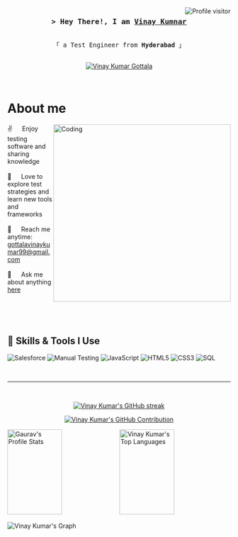 <a href="https://komarev.com/ghpvc/?username=vinaykumargottala">
  <img align="right" src="https://komarev.com/ghpvc/?username=vinaykumargottala&label=Visitors&color=0e75b6&style=flat" alt="Profile visitor" />
</a>



<!-- Intro  -->
<h3 align="center">
        <samp>&gt; Hey There!, I am
                <b><a target="_blank" href="https://github.com/vinaykumargottala">Vinay Kumnar</a></b>
        </samp>
</h3>


<p align="center"> 
  <samp>
    <br>
    「 a Test Engineer from <b>Hyderabad</b> 」
    <br>
    <br>
  </samp>
</p>

<p align="center">
 <a href="https://www.linkedin.com/in/vinay-kumar-gottala-70584a271/" target="_blank">
  <img src="https://img.shields.io/badge/LinkedIn-0077B5?style=for-the-badge&logo=linkedin&logoColor=white" alt="Vinay Kumar Gottala"/>
 </a>
</p>
<br />

<!-- About Section -->
 # About me
 
<p>
<img align="right" alt="Coding" Width="400" src="https://cdn.dribbble.com/users/1162077/screenshots/3848914/programmer.gif">
  
 ✌️ &emsp; Enjoy testing software and sharing knowledge <br/><br/>
 🧪 &emsp; Love to explore test strategies and learn new tools and frameworks<br/><br/>
 📧 &emsp; Reach me anytime: gottalavinaykumar99@gmail.com<br/><br/>
 💬 &emsp; Ask me about anything [here](https://github.com/vinaykumargottala/vinaykumargottala/issues)

</p>

<br/>
<br/>
<br/>

## 🔧 Skills & Tools I Use

![Salesforce](https://img.shields.io/badge/Salesforce-%2300A1E0.svg?style=for-the-badge&logo=salesforce&logoColor=white)
![Manual Testing](https://img.shields.io/badge/Manual%20Testing-007ACC?style=for-the-badge&logo=testing&logoColor=white)
![JavaScript](https://img.shields.io/badge/Javascript-F0DB4F?style=for-the-badge&labelColor=black&logo=javascript&logoColor=F0DB4F)
![HTML5](https://img.shields.io/badge/HTML5-E34F26?style=for-the-badge&logo=html5&logoColor=white)
![CSS3](https://img.shields.io/badge/CSS3-1572B6?style=for-the-badge&logo=css3&logoColor=white)
![SQL](https://img.shields.io/badge/SQL-4479A1?style=for-the-badge&logo=postgresql&logoColor=white)



<br/>
<hr/>
<br/>

<p align="center">
  <a href="https://github.com/vinaykumargottala">
    <img src="https://github-readme-streak-stats.herokuapp.com/?user=vinaykumargottala&theme=radical&border=7F3FBF&background=0D1117" alt="Vinay Kumar's GitHub streak"/>
  </a>
</p>


<p align="center">
  <a href="https://github.com/vinaykumargottala">
    <img src="https://github-profile-summary-cards.vercel.app/api/cards/profile-details?username=vinaykumargottala&theme=radical" alt="Vinay Kumar's GitHub Contribution"/>
  </a>
</p>

<a> 
    <a href="https://github.com/vinaykumargottala"><img alt="Gaurav's Profile Stats" src="https://denvercoder1-github-readme-stats.vercel.app/api?username=vinaykumargottala&show_icons=true&count_private=true&theme=react&border_color=7F3FBF&bg_color=0D1117&title_color=F85D7F&icon_color=F8D866" height="192px" width="49.5%"/></a>
  <a href="https://github.com/vinaykumargottala"><img alt="Vinay Kumar's Top Languages" src="https://denvercoder1-github-readme-stats.vercel.app/api/top-langs/?username=vinaykumargottala&langs_count=8&layout=compact&theme=react&border_color=7F3FBF&bg_color=0D1117&title_color=F85D7F&icon_color=F8D866" height="192px" width="49.5%"/></a>
  <br/>
</a>


![Vinay Kumar's Graph](https://github-readme-activity-graph.vercel.app/graph?username=vinaykumargottala&custom_title=VinayKumar'S%20GitHub%20Activity%20Graph&bg_color=0D1117&color=7F3FBF&line=7F3FBF&point=7F3FBF&area_color=FFFFFF&title_color=FFFFFF&area=true)
